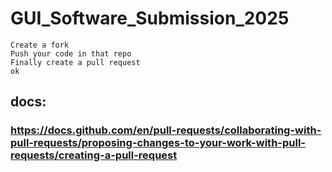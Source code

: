 # GUI_Software_Submission_2025

```
Create a fork
Push your code in that repo
Finally create a pull request
ok
```
## docs:

### https://docs.github.com/en/pull-requests/collaborating-with-pull-requests/proposing-changes-to-your-work-with-pull-requests/creating-a-pull-request
